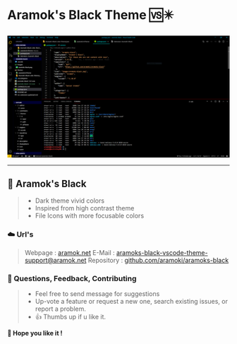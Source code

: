 # Aramok's Black Theme  🆚️✴️

![alt text](https://raw.githubusercontent.com/aramoki/aramoks-black/master/images/screenshot1.png)
***

## 🐲  Aramok's Black  
> - Dark theme vivid colors
> - Inspired from high contrast theme
> - File Icons with more focusable colors



### ☁️ Url's
> Webpage : [aramok.net](https://aramok.net) 
> E-Mail : <aramoks-black-vscode-theme-support@aramok.net>
> Repository : [github.com/aramoki/aramoks-black](https://github.com/aramoki/aramoks-black) 




### 📜 Questions, Feedback, Contributing
> - Feel free to send message for suggestions
> - Up-vote a feature or request a new one, search existing issues, or report a problem.
>  - 👍 Thumbs up if u like it.

**🙏 Hope you like it !**
